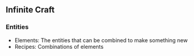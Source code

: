 ## Infinite Craft 
### Entities
- Elements: The entities that can be combined to make something new
- Recipes: Combinations of elements

